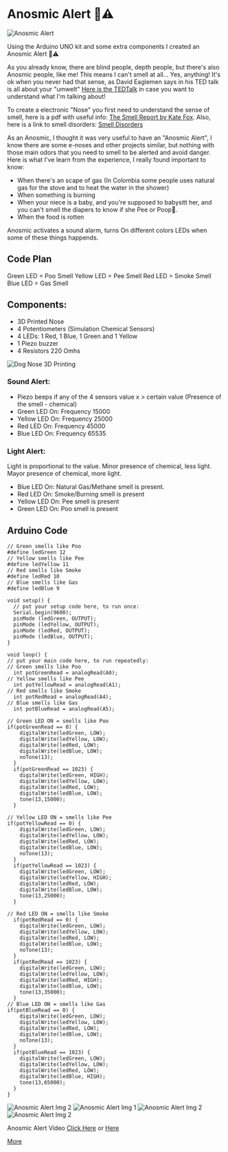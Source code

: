 # Anosmic Alert :nose::warning:
![Anosmic Alert](https://github.com/linaangel/PhComp_repo/blob/master/midterm/Anosmic-Alert/anosmicalert.jpg)

Using the Arduino UNO kit and some extra components I created an Anosmic Alert :nose::warning:

As you already know, there are blind people, depth people, but there's also Anosmic people, like me! This means I can't smell at all... Yes, anything! It's ok when you never had that sense, as David Eaglemen says in his TED talk is all about your "umwelt" [Here is the TEDTalk](https://www.ted.com/talks/david_eagleman_can_we_create_new_senses_for_humans) in case you want to understand what I'm talking about!

To create a electronic "Nose" you first need to understand the sense of smell, here is a pdf with useful info: [The Smell Report by Kate Fox](https://github.com/linaangel/PhComp_repo/blob/master/midterm/smell.pdf). Also, here is a link to smell disorders: [Smell Disorders](https://www.nidcd.nih.gov/health/smell-disorders)

As an Anosmic, I thought it was very useful to have an "Anosmic Alert", I know there are some e-noses and other projects similar, but nothing with those main odors that you need to smell to be alerted and avoid danger. Here is what I've learn from the experience, I really found important to know:

* When there's an scape of gas (In Colombia some people uses natural gas for the stove and to heat the water in the shower)
* When something is burning
* When your niece is a baby, and you're supposed to babysitt her, and you can't smell the diapers to know if she Pee or Poop:poop:.
* When the food is rotten 

Anosmic activates a sound alarm, turns On different colors LEDs when some of these things happends. 

## Code Plan
Green LED = Poo Smell
Yellow LED = Pee Smell
Red LED = Smoke Smell
Blue LED = Gas Smell

## Components:
* 3D Printed Nose
* 4 Potentiometers (Simulation Chemical Sensors)
* 4 LEDs: 1 Red, 1 Blue, 1 Green and 1 Yellow
* 1 Piezo buzzer
* 4 Resistors 220 Omhs

![Dog Nose 3D Printing](https://github.com/linaangel/PhComp_repo/blob/master/midterm/Anosmic-Alert/3dnose.png)
 
### Sound Alert: 
* Piezo beeps if any of the 4 sensors value x > certain value (Presence of the smell - chemical)
* Green LED On: Frequency 15000
* Yellow LED On: Frequency  25000
* Red LED On: Frequency 45000
* Blue LED On: Frequency 65535

### Light Alert:
Light is proportional to the value. Minor presence of chemical, less light. Mayor presence of chemical, more light.
* Blue LED On: Natural Gas/Methane smell is present. 
* Red LED On: Smoke/Burning smell is present
* Yellow LED On: Pee smell is present
* Green LED On:  Poo smell is present

## Arduino Code
```
// Green smells like Poo
#define ledGreen 12
// Yellow smells like Pee
#define ledYellow 11
// Red smells like Smoke
#define ledRed 10
// Blue smells like Gas
#define ledBlue 9

void setup() {
  // put your setup code here, to run once:
  Serial.begin(9600);
  pinMode (ledGreen, OUTPUT);
  pinMode (ledYellow, OUTPUT);
  pinMode (ledRed, OUTPUT);
  pinMode (ledBlue, OUTPUT);
}

void loop() {
// put your main code here, to run repeatedly:
// Green smells like Poo
  int potGreenRead = analogRead(A0);
// Yellow smells like Pee
  int potYellowRead = analogRead(A1);
// Red smells like Smoke
  int potRedRead = analogRead(A4);
// Blue smells like Gas
  int potBlueRead = analogRead(A5);

// Green LED ON = smells like Poo
if(potGreenRead == 0) {
    digitalWrite(ledGreen, LOW);
    digitalWrite(ledYellow, LOW);
    digitalWrite(ledRed, LOW);
    digitalWrite(ledBlue, LOW);
    noTone(13);
  }
  if(potGreenRead == 1023) {
    digitalWrite(ledGreen, HIGH);
    digitalWrite(ledYellow, LOW);
    digitalWrite(ledRed, LOW);
    digitalWrite(ledBlue, LOW);
    tone(13,15000);
  }

// Yellow LED ON = smells like Pee
if(potYellowRead == 0) {
    digitalWrite(ledGreen, LOW);
    digitalWrite(ledYellow, LOW);
    digitalWrite(ledRed, LOW);
    digitalWrite(ledBlue, LOW);
    noTone(13);
  }
  if(potYellowRead == 1023) {
    digitalWrite(ledGreen, LOW);
    digitalWrite(ledYellow, HIGH);
    digitalWrite(ledRed, LOW);
    digitalWrite(ledBlue, LOW);
    tone(13,25000);
  }

// Red LED ON = smells like Smoke
  if(potRedRead == 0) {
    digitalWrite(ledGreen, LOW);
    digitalWrite(ledYellow, LOW);
    digitalWrite(ledRed, LOW);
    digitalWrite(ledBlue, LOW);
    noTone(13);
  }
  if(potRedRead == 1023) {
    digitalWrite(ledGreen, LOW);
    digitalWrite(ledYellow, LOW);
    digitalWrite(ledRed, HIGH);
    digitalWrite(ledBlue, LOW);
    tone(13,35000);
  }
// Blue LED ON = smells like Gas
if(potBlueRead == 0) {
    digitalWrite(ledGreen, LOW);
    digitalWrite(ledYellow, LOW);
    digitalWrite(ledRed, LOW);
    digitalWrite(ledBlue, LOW);
    noTone(13);
  }
  if(potBlueRead == 1023) {
    digitalWrite(ledGreen, LOW);
    digitalWrite(ledYellow, LOW);
    digitalWrite(ledRed, LOW);
    digitalWrite(ledBlue, HIGH);
    tone(13,65000);
  }
}
```

![Anosmic Alert Img 2](https://github.com/linaangel/PhComp_repo/blob/master/midterm/Anosmic-Alert/R2D2.jpg)
![Anosmic Alert Img 1](https://github.com/linaangel/PhComp_repo/blob/master/midterm/Anosmic-Alert/anosmicalert-dognose.jpg)
![Anosmic Alert Img 2](https://github.com/linaangel/PhComp_repo/blob/master/midterm/Anosmic-Alert/3DNose.jpg)
![Anosmic Alert Img 2](https://github.com/linaangel/PhComp_repo/blob/master/midterm/Anosmic-Alert/ArduinoNose.jpg)

Anosmic Alert Video [Click Here](https://github.com/linaangel/PhComp_repo/blob/master/midterm/Anosmic-Alert/more/IMG_3292.MOV) or [Here](https://www.youtube.com/watch?v=34q1Hhweqo8&feature=youtu.be)

[More](https://github.com/linaangel/PhComp_repo/blob/master/midterm/more/)
